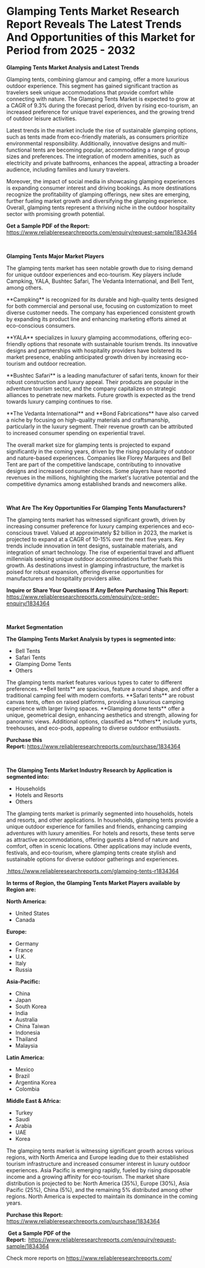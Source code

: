 <p><h1>Glamping Tents Market Research Report Reveals The Latest Trends And Opportunities of this Market for Period from 2025 - 2032</h1></p><p><strong>Glamping Tents Market Analysis and Latest Trends</strong></p>
<p><p>Glamping tents, combining glamour and camping, offer a more luxurious outdoor experience. This segment has gained significant traction as travelers seek unique accommodations that provide comfort while connecting with nature. The Glamping Tents Market is expected to grow at a CAGR of 9.3% during the forecast period, driven by rising eco-tourism, an increased preference for unique travel experiences, and the growing trend of outdoor leisure activities.</p><p>Latest trends in the market include the rise of sustainable glamping options, such as tents made from eco-friendly materials, as consumers prioritize environmental responsibility. Additionally, innovative designs and multi-functional tents are becoming popular, accommodating a range of group sizes and preferences. The integration of modern amenities, such as electricity and private bathrooms, enhances the appeal, attracting a broader audience, including families and luxury travelers.</p><p>Moreover, the impact of social media in showcasing glamping experiences is expanding consumer interest and driving bookings. As more destinations recognize the profitability of glamping offerings, new sites are emerging, further fueling market growth and diversifying the glamping experience. Overall, glamping tents represent a thriving niche in the outdoor hospitality sector with promising growth potential.</p></p>
<p><strong>Get a Sample PDF of the Report:&nbsp;</strong> <a href="https://www.reliableresearchreports.com/enquiry/request-sample/1834364?utm_campaign=3446&utm_medium=2&utm_source=Github&utm_content=ia&utm_term=05042025&utm_id=glamping-tents">https://www.reliableresearchreports.com/enquiry/request-sample/1834364</a></p>
<p>&nbsp;</p>
<p><strong>Glamping Tents Major Market Players</strong></p>
<p><p>The glamping tents market has seen notable growth due to rising demand for unique outdoor experiences and eco-tourism. Key players include Campking, YALA, Bushtec Safari, The Vedanta International, and Bell Tent, among others. </p><p>**Campking** is recognized for its durable and high-quality tents designed for both commercial and personal use, focusing on customization to meet diverse customer needs. The company has experienced consistent growth by expanding its product line and enhancing marketing efforts aimed at eco-conscious consumers.</p><p>**YALA** specializes in luxury glamping accommodations, offering eco-friendly options that resonate with sustainable tourism trends. Its innovative designs and partnerships with hospitality providers have bolstered its market presence, enabling anticipated growth driven by increasing eco-tourism and outdoor recreation.</p><p>**Bushtec Safari** is a leading manufacturer of safari tents, known for their robust construction and luxury appeal. Their products are popular in the adventure tourism sector, and the company capitalizes on strategic alliances to penetrate new markets. Future growth is expected as the trend towards luxury camping continues to rise.</p><p>**The Vedanta International** and **Bond Fabrications** have also carved a niche by focusing on high-quality materials and craftsmanship, particularly in the luxury segment. Their revenue growth can be attributed to increased consumer spending on experiential travel.</p><p>The overall market size for glamping tents is projected to expand significantly in the coming years, driven by the rising popularity of outdoor and nature-based experiences. Companies like Florey Marquees and Bell Tent are part of the competitive landscape, contributing to innovative designs and increased consumer choices. Some players have reported revenues in the millions, highlighting the market's lucrative potential and the competitive dynamics among established brands and newcomers alike.</p></p>
<p>&nbsp;</p>
<p><strong>What Are The Key Opportunities For Glamping Tents Manufacturers?</strong></p>
<p><p>The glamping tents market has witnessed significant growth, driven by increasing consumer preference for luxury camping experiences and eco-conscious travel. Valued at approximately $2 billion in 2023, the market is projected to expand at a CAGR of 10-15% over the next five years. Key trends include innovation in tent designs, sustainable materials, and integration of smart technology. The rise of experiential travel and affluent millennials seeking unique outdoor accommodations further fuels this growth. As destinations invest in glamping infrastructure, the market is poised for robust expansion, offering diverse opportunities for manufacturers and hospitality providers alike.</p></p>
<p><strong>Inquire or Share Your Questions If Any Before Purchasing This Report:</strong> <a href="https://www.reliableresearchreports.com/enquiry/pre-order-enquiry/1834364?utm_campaign=3446&utm_medium=2&utm_source=Github&utm_content=ia&utm_term=05042025&utm_id=glamping-tents">https://www.reliableresearchreports.com/enquiry/pre-order-enquiry/1834364</a></p>
<p>&nbsp;</p>
<p><strong>Market Segmentation</strong></p>
<p><strong>The Glamping Tents Market Analysis by types is segmented into:</strong></p>
<p><ul><li>Bell Tents</li><li>Safari Tents</li><li>Glamping Dome Tents</li><li>Others</li></ul></p>
<p><p>The glamping tents market features various types to cater to different preferences. **Bell tents** are spacious, feature a round shape, and offer a traditional camping feel with modern comforts. **Safari tents** are robust canvas tents, often on raised platforms, providing a luxurious camping experience with larger living spaces. **Glamping dome tents** offer a unique, geometrical design, enhancing aesthetics and strength, allowing for panoramic views. Additional options, classified as **others**, include yurts, treehouses, and eco-pods, appealing to diverse outdoor enthusiasts.</p></p>
<p><strong>Purchase this Report:&nbsp;</strong><a href="https://www.reliableresearchreports.com/purchase/1834364?utm_campaign=3446&utm_medium=2&utm_source=Github&utm_content=ia&utm_term=05042025&utm_id=glamping-tents">https://www.reliableresearchreports.com/purchase/1834364</a></p>
<p>&nbsp;</p>
<p><strong>The Glamping Tents Market Industry Research by Application is segmented into:</strong></p>
<p><ul><li>Households</li><li>Hotels and Resorts</li><li>Others</li></ul></p>
<p><p>The glamping tents market is primarily segmented into households, hotels and resorts, and other applications. In households, glamping tents provide a unique outdoor experience for families and friends, enhancing camping adventures with luxury amenities. For hotels and resorts, these tents serve as attractive accommodations, offering guests a blend of nature and comfort, often in scenic locations. Other applications may include events, festivals, and eco-tourism, where glamping tents create stylish and sustainable options for diverse outdoor gatherings and experiences.</p></p>
<p><a href="https://www.reliableresearchreports.com/glamping-tents-r1834364?utm_campaign=3446&utm_medium=2&utm_source=Github&utm_content=ia&utm_term=05042025&utm_id=glamping-tents">&nbsp;https://www.reliableresearchreports.com/glamping-tents-r1834364</a></p>
<p><strong>In terms of Region, the Glamping Tents Market Players available by Region are:</strong></p>
<p>
    <p> <strong> North America: </strong>
        <ul>
            <li>United States</li>
            <li>Canada</li>
        </ul>
        </p> 
    <p> <strong> Europe: </strong>
        <ul>
            <li>Germany</li>
            <li>France</li>
            <li>U.K.</li>
            <li>Italy</li>
            <li>Russia</li>
        </ul>
        </p> 
    <p> <strong> Asia-Pacific: </strong>
        <ul>
            <li>China</li>
            <li>Japan</li>
            <li>South Korea</li>
            <li>India</li>
            <li>Australia</li>
            <li>China Taiwan</li>
            <li>Indonesia</li>
            <li>Thailand</li>
            <li>Malaysia</li>
        </ul>
        </p> 
    <p> <strong> Latin America: </strong>
        <ul>
            <li>Mexico</li>
            <li>Brazil</li>
            <li>Argentina Korea</li>
            <li>Colombia</li>
        </ul>
        </p> 
    <p> <strong> Middle East & Africa: </strong>
        <ul>
            <li>Turkey</li>
            <li>Saudi</li>
            <li>Arabia</li>
            <li>UAE</li>
            <li>Korea</li>
        </ul>
    </p>
    </p>
<p><p>The glamping tents market is witnessing significant growth across various regions, with North America and Europe leading due to their established tourism infrastructure and increased consumer interest in luxury outdoor experiences. Asia Pacific is emerging rapidly, fueled by rising disposable income and a growing affinity for eco-tourism. The market share distribution is projected to be: North America (35%), Europe (30%), Asia Pacific (25%), China (5%), and the remaining 5% distributed among other regions. North America is expected to maintain its dominance in the coming years.</p></p>
<p><strong>Purchase this Report: </strong><a href="https://www.reliableresearchreports.com/purchase/1834364?utm_campaign=3446&utm_medium=2&utm_source=Github&utm_content=ia&utm_term=05042025&utm_id=glamping-tents">https://www.reliableresearchreports.com/purchase/1834364</a></p>
<p>&nbsp;<strong>Get a Sample PDF of the Report:&nbsp;&nbsp;</strong><a href="https://www.reliableresearchreports.com/enquiry/request-sample/1834364?utm_campaign=3446&utm_medium=2&utm_source=Github&utm_content=ia&utm_term=05042025&utm_id=glamping-tents">https://www.reliableresearchreports.com/enquiry/request-sample/1834364</a></p>
<p><strong></strong></p>
<p>Check more reports on <a href="https://www.reliableresearchreports.com/?utm_campaign=3446&utm_medium=2&utm_source=Github&utm_content=ia&utm_term=05042025&utm_id=glamping-tents">https://www.reliableresearchreports.com/</a></p>